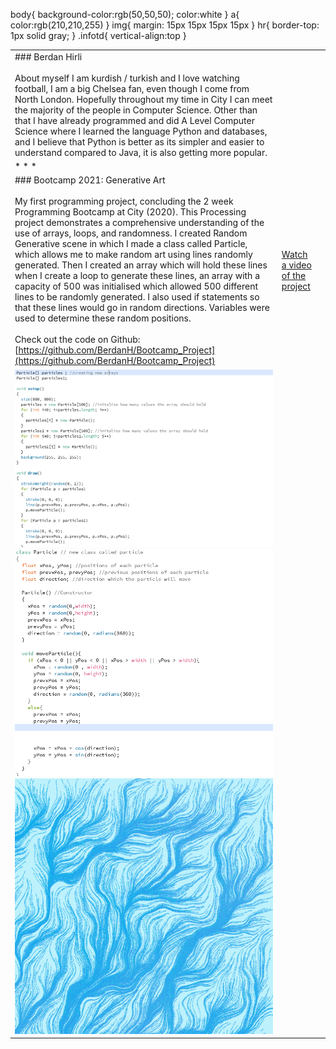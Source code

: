  body{ background-color:rgb(50,50,50); color:white } a{ color:rgb(210,210,255) } img{ margin: 15px 15px 15px 15px } hr{ border-top: 1px solid gray; } .infotd{ vertical-align:top }

|     |     |     |
| --- | --- | --- |
| ### Berdan Hirli<br><br>About myself I am kurdish / turkish and I love watching football, I am a big Chelsea fan, even though I come from North London. Hopefully throughout my time in City I can meet the majority of the people in Computer Science. Other than that I have already programmed and did A Level Computer Science where I learned the language Python and databases, and I believe that Python is better as its simpler and easier to understand compared to Java, it is also getting more popular. |     |
| * * * |     |
| ### Bootcamp 2021: Generative Art<br><br>My first programming project, concluding the 2 week Programming Bootcamp at City (2020). This Processing project demonstrates a comprehensive understanding of the use of arrays, loops, and randomness. I created Random Generative scene in which I made a class called Particle, which allows me to make random art using lines randomly generated. Then I created an array which will hold these lines when I create a loop to generate these lines, an array with a capacity of 500 was initialised which allowed 500 different lines to be randomly generated. I also used if statements so that these lines would go in random directions. Variables were used to determine these random positions.<br><br>Check out the code on Github: [https://github.com/BerdanH/Bootcamp_Project](https://github.com/BerdanH/Bootcamp_Project) | [Watch a video of the project](https://web.microsoftstream.com/video/f4feb140-1eb2-4cc1-834c-acab2bd3005e) |     |
| ![](images/generationimage.png) ![](images/classimage.png)![](images/1.png) |     |     |